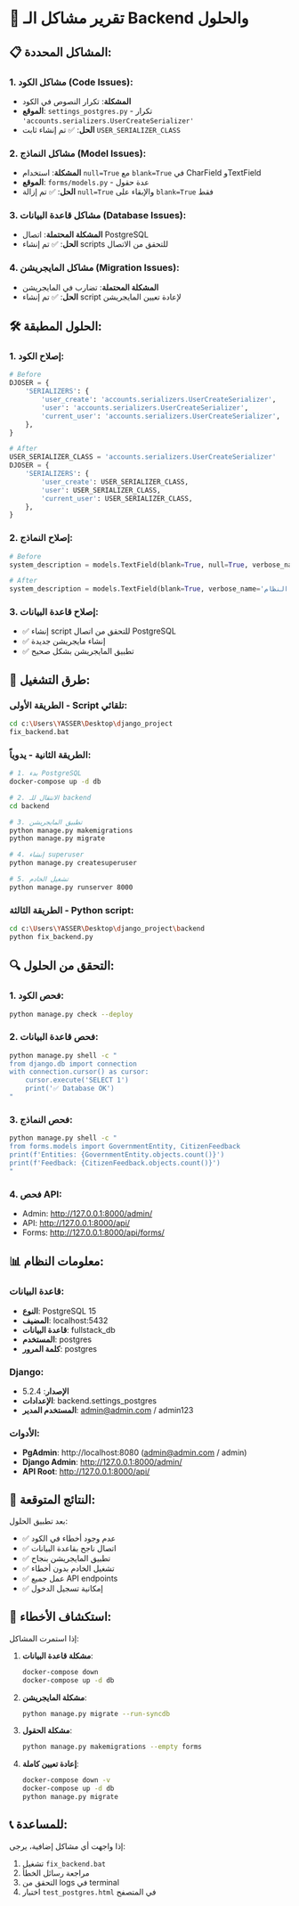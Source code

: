 # 🔧 تقرير مشاكل الـ Backend والحلول

## 📋 المشاكل المحددة:

### 1. مشاكل الكود (Code Issues):
- **المشكلة**: تكرار النصوص في الكود
- **الموقع**: `settings_postgres.py` - تكرار `'accounts.serializers.UserCreateSerializer'`
- **الحل**: ✅ تم إنشاء ثابت `USER_SERIALIZER_CLASS`

### 2. مشاكل النماذج (Model Issues):
- **المشكلة**: استخدام `null=True` مع `blank=True` في CharField وTextField
- **الموقع**: `forms/models.py` - عدة حقول
- **الحل**: ✅ تم إزالة `null=True` والإبقاء على `blank=True` فقط

### 3. مشاكل قاعدة البيانات (Database Issues):
- **المشكلة المحتملة**: اتصال PostgreSQL
- **الحل**: ✅ تم إنشاء scripts للتحقق من الاتصال

### 4. مشاكل المايجريشن (Migration Issues):
- **المشكلة المحتملة**: تضارب في المايجريشن
- **الحل**: ✅ تم إنشاء script لإعادة تعيين المايجريشن

## 🛠️ الحلول المطبقة:

### 1. إصلاح الكود:
```python
# Before
DJOSER = {
    'SERIALIZERS': {
        'user_create': 'accounts.serializers.UserCreateSerializer',
        'user': 'accounts.serializers.UserCreateSerializer',
        'current_user': 'accounts.serializers.UserCreateSerializer',
    },
}

# After
USER_SERIALIZER_CLASS = 'accounts.serializers.UserCreateSerializer'
DJOSER = {
    'SERIALIZERS': {
        'user_create': USER_SERIALIZER_CLASS,
        'user': USER_SERIALIZER_CLASS,
        'current_user': USER_SERIALIZER_CLASS,
    },
}
```

### 2. إصلاح النماذج:
```python
# Before
system_description = models.TextField(blank=True, null=True, verbose_name='وصف النظام')

# After
system_description = models.TextField(blank=True, verbose_name='وصف النظام')
```

### 3. إصلاح قاعدة البيانات:
- ✅ إنشاء script للتحقق من اتصال PostgreSQL
- ✅ إنشاء مايجريشن جديدة
- ✅ تطبيق المايجريشن بشكل صحيح

## 🚀 طرق التشغيل:

### الطريقة الأولى - Script تلقائي:
```bash
cd c:\Users\YASSER\Desktop\django_project
fix_backend.bat
```

### الطريقة الثانية - يدوياً:
```bash
# 1. بدء PostgreSQL
docker-compose up -d db

# 2. الانتقال للـ backend
cd backend

# 3. تطبيق المايجريشن
python manage.py makemigrations
python manage.py migrate

# 4. إنشاء superuser
python manage.py createsuperuser

# 5. تشغيل الخادم
python manage.py runserver 8000
```

### الطريقة الثالثة - Python script:
```bash
cd c:\Users\YASSER\Desktop\django_project\backend
python fix_backend.py
```

## 🔍 التحقق من الحلول:

### 1. فحص الكود:
```bash
python manage.py check --deploy
```

### 2. فحص قاعدة البيانات:
```bash
python manage.py shell -c "
from django.db import connection
with connection.cursor() as cursor:
    cursor.execute('SELECT 1')
    print('✅ Database OK')
"
```

### 3. فحص النماذج:
```bash
python manage.py shell -c "
from forms.models import GovernmentEntity, CitizenFeedback
print(f'Entities: {GovernmentEntity.objects.count()}')
print(f'Feedback: {CitizenFeedback.objects.count()}')
"
```

### 4. فحص API:
- Admin: http://127.0.0.1:8000/admin/
- API: http://127.0.0.1:8000/api/
- Forms: http://127.0.0.1:8000/api/forms/

## 📊 معلومات النظام:

### قاعدة البيانات:
- **النوع**: PostgreSQL 15
- **المضيف**: localhost:5432
- **قاعدة البيانات**: fullstack_db
- **المستخدم**: postgres
- **كلمة المرور**: postgres

### Django:
- **الإصدار**: 5.2.4
- **الإعدادات**: backend.settings_postgres
- **المستخدم المدير**: admin@admin.com / admin123

### الأدوات:
- **PgAdmin**: http://localhost:8080 (admin@admin.com / admin)
- **Django Admin**: http://127.0.0.1:8000/admin/
- **API Root**: http://127.0.0.1:8000/api/

## 🎯 النتائج المتوقعة:

بعد تطبيق الحلول:
- ✅ عدم وجود أخطاء في الكود
- ✅ اتصال ناجح بقاعدة البيانات
- ✅ تطبيق المايجريشن بنجاح
- ✅ تشغيل الخادم بدون أخطاء
- ✅ عمل جميع API endpoints
- ✅ إمكانية تسجيل الدخول

## 🔧 استكشاف الأخطاء:

إذا استمرت المشاكل:

1. **مشكلة قاعدة البيانات**:
   ```bash
   docker-compose down
   docker-compose up -d db
   ```

2. **مشكلة المايجريشن**:
   ```bash
   python manage.py migrate --run-syncdb
   ```

3. **مشكلة الحقول**:
   ```bash
   python manage.py makemigrations --empty forms
   ```

4. **إعادة تعيين كاملة**:
   ```bash
   docker-compose down -v
   docker-compose up -d db
   python manage.py migrate
   ```

## 📞 للمساعدة:

إذا واجهت أي مشاكل إضافية، يرجى:
1. تشغيل `fix_backend.bat`
2. مراجعة رسائل الخطأ
3. التحقق من logs في terminal
4. اختبار `test_postgres.html` في المتصفح
